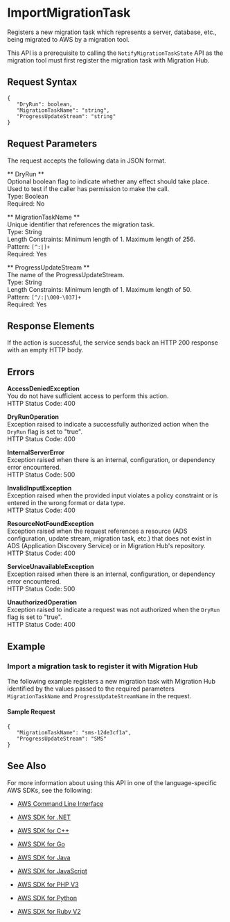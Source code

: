 # ImportMigrationTask<a name="API_ImportMigrationTask"></a>

Registers a new migration task which represents a server, database, etc\., being migrated to AWS by a migration tool\.

This API is a prerequisite to calling the `NotifyMigrationTaskState` API as the migration tool must first register the migration task with Migration Hub\.

## Request Syntax<a name="API_ImportMigrationTask_RequestSyntax"></a>

```
{
   "DryRun": boolean,
   "MigrationTaskName": "string",
   "ProgressUpdateStream": "string"
}
```

## Request Parameters<a name="API_ImportMigrationTask_RequestParameters"></a>

The request accepts the following data in JSON format\.

 ** DryRun **   
Optional boolean flag to indicate whether any effect should take place\. Used to test if the caller has permission to make the call\.  
Type: Boolean  
Required: No

 ** MigrationTaskName **   
Unique identifier that references the migration task\.  
Type: String  
Length Constraints: Minimum length of 1\. Maximum length of 256\.  
Pattern: `[^:|]+`   
Required: Yes

 ** ProgressUpdateStream **   
The name of the ProgressUpdateStream\.   
Type: String  
Length Constraints: Minimum length of 1\. Maximum length of 50\.  
Pattern: `[^/:|\000-\037]+`   
Required: Yes

## Response Elements<a name="API_ImportMigrationTask_ResponseElements"></a>

If the action is successful, the service sends back an HTTP 200 response with an empty HTTP body\.

## Errors<a name="API_ImportMigrationTask_Errors"></a>

 **AccessDeniedException**   
You do not have sufficient access to perform this action\.  
HTTP Status Code: 400

 **DryRunOperation**   
Exception raised to indicate a successfully authorized action when the `DryRun` flag is set to "true"\.  
HTTP Status Code: 400

 **InternalServerError**   
Exception raised when there is an internal, configuration, or dependency error encountered\.  
HTTP Status Code: 500

 **InvalidInputException**   
Exception raised when the provided input violates a policy constraint or is entered in the wrong format or data type\.  
HTTP Status Code: 400

 **ResourceNotFoundException**   
Exception raised when the request references a resource \(ADS configuration, update stream, migration task, etc\.\) that does not exist in ADS \(Application Discovery Service\) or in Migration Hub's repository\.  
HTTP Status Code: 400

 **ServiceUnavailableException**   
Exception raised when there is an internal, configuration, or dependency error encountered\.  
HTTP Status Code: 500

 **UnauthorizedOperation**   
Exception raised to indicate a request was not authorized when the `DryRun` flag is set to "true"\.  
HTTP Status Code: 400

## Example<a name="API_ImportMigrationTask_Examples"></a>

### Import a migration task to register it with Migration Hub<a name="API_ImportMigrationTask_Example_1"></a>

The following example registers a new migration task with Migration Hub identified by the values passed to the required parameters `MigrationTaskName` and `ProgressUpdateStreamName` in the request\.

#### Sample Request<a name="API_ImportMigrationTask_Example_1_Request"></a>

```
{
   "MigrationTaskName": "sms-12de3cf1a",
   "ProgressUpdateStream": "SMS"
}
```

## See Also<a name="API_ImportMigrationTask_SeeAlso"></a>

For more information about using this API in one of the language\-specific AWS SDKs, see the following:

+  [AWS Command Line Interface](http://docs.aws.amazon.com/goto/aws-cli/AWSMigrationHub-2017-05-31/ImportMigrationTask) 

+  [AWS SDK for \.NET](http://docs.aws.amazon.com/goto/DotNetSDKV3/AWSMigrationHub-2017-05-31/ImportMigrationTask) 

+  [AWS SDK for C\+\+](http://docs.aws.amazon.com/goto/SdkForCpp/AWSMigrationHub-2017-05-31/ImportMigrationTask) 

+  [AWS SDK for Go](http://docs.aws.amazon.com/goto/SdkForGoV1/AWSMigrationHub-2017-05-31/ImportMigrationTask) 

+  [AWS SDK for Java](http://docs.aws.amazon.com/goto/SdkForJava/AWSMigrationHub-2017-05-31/ImportMigrationTask) 

+  [AWS SDK for JavaScript](http://docs.aws.amazon.com/goto/AWSJavaScriptSDK/AWSMigrationHub-2017-05-31/ImportMigrationTask) 

+  [AWS SDK for PHP V3](http://docs.aws.amazon.com/goto/SdkForPHPV3/AWSMigrationHub-2017-05-31/ImportMigrationTask) 

+  [AWS SDK for Python](http://docs.aws.amazon.com/goto/boto3/AWSMigrationHub-2017-05-31/ImportMigrationTask) 

+  [AWS SDK for Ruby V2](http://docs.aws.amazon.com/goto/SdkForRubyV2/AWSMigrationHub-2017-05-31/ImportMigrationTask) 